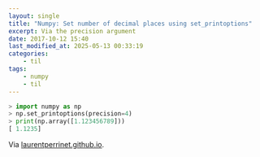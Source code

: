 ```yaml
---
layout: single
title: "Numpy: Set number of decimal places using set_printoptions"
excerpt: Via the precision argument
date: 2017-10-12 15:40
last_modified_at: 2025-05-13 00:33:19
categories:
    - til
tags:
    - numpy
    - til
---
```


```python
> import numpy as np
> np.set_printoptions(precision=4)
> print(np.array([1.123456789]))
[ 1.1235]
```

Via [laurentperrinet.github.io](https://web.archive.org/web/20210512102316/https:/laurentperrinet.github.io/sciblog/posts/2015-01-07-the-right-imports-in-a-notebook.html).
